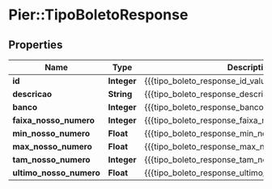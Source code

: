 # Pier::TipoBoletoResponse

## Properties
Name | Type | Description | Notes
------------ | ------------- | ------------- | -------------
**id** | **Integer** | {{{tipo_boleto_response_id_value}}} | [optional] 
**descricao** | **String** | {{{tipo_boleto_response_descricao_value}}} | [optional] 
**banco** | **Integer** | {{{tipo_boleto_response_banco_value}}} | [optional] 
**faixa_nosso_numero** | **Integer** | {{{tipo_boleto_response_faixa_nosso_numero_value}}} | [optional] 
**min_nosso_numero** | **Float** | {{{tipo_boleto_response_min_nosso_numero_value}}} | [optional] 
**max_nosso_numero** | **Float** | {{{tipo_boleto_response_max_nosso_numero_value}}} | [optional] 
**tam_nosso_numero** | **Integer** | {{{tipo_boleto_response_tam_nosso_numero_value}}} | [optional] 
**ultimo_nosso_numero** | **Float** | {{{tipo_boleto_response_ultimo_nosso_numero_value}}} | [optional] 


